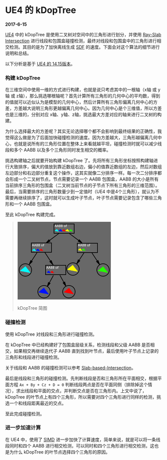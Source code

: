 # UE4 的 kDopTree

**2017-6-15**

[UE4][link1] 中的 kDopTree 是使用二叉树对空间中的三角形进行划分，并使用 [Ray-Slab Intersection][link2] 进行线段和包围盒碰撞检测，最终对线段和包围盒中的三角形进行相交检测。其目的是为了加快离线生成 [SDF][link3] 的速度。下面会对这个算法的细节进行说明和总结。

以下分析是基于 [UE4 的 14.15版本][link4]。 

### 构建 kDopTree

在三维空间中使用一维的方式进行构建，也就是说只考虑其中的一根轴（x轴 或 y轴 或 z轴），那么挑选哪根轴呢？首先计算所有三角形的几何中心的平均数，得到的值就可以近似认为是模型的几何中心，然后计算所有三角形偏离几何中心的方差，方差越大说明三角形更越偏离几何中心。因为几何中心是个三维值，所以方差也是三维的，分别对应 x轴、y轴、z轴，挑选最大方差对应的轴来进行二叉树的构建。

为什么选择最大的方差呢？其实无论选择哪个都不会影响到最终结果的正确性，我觉得这么做是为了后面加快碰撞检测的速度。因为方差越大，三角形越偏离几何中心，也就是说所有的三角形位置在整体上来看就越平坦，碰撞检测时就可以减少线段和多个 AABB 以及多个三角形同时发生相交的概率。

挑选构建轴之后就要开始构建 kDopTree 了。先将所有三角形坐标按照构建轴进行大致排序，偏大的值放到靠近数组右边，偏小的值靠近数组的左边，然后对数组左边部分和右边部分重复这个操作，这其实就像二分排序一样。每一次二分排序都会形成一个二叉树节点，节点需要记录一个 AABB 包围盒，AABB 的大小是所有当前排序三角形的包围盒（二叉树当前节点的子节点下所有三角形的三维范围）。最后，当需要排序的三角形数量少到一定值时（UE4 中是4个三角形），就认为不需要再继续排序了，这时就可以生成叶子节点，叶子节点需要记录包含了哪些三角形和一个 AABB 包围盒。

至此 kDopTree 构建完成。

> <img src='kDopTreeInUE4/1.jpg'>
> 
> kDopTree 简图

### 碰撞检测

使用 kDopTree 对线段和三角形进行碰撞检测。

在 kDopTree 中已经构建好了包围盒层级关系，检测线段和父级 AABB 是否相交，如果相交再继续迭代子 AABB 直到找到叶节点，最后使用叶子节点上记录的三角形和线段进行碰撞检测。

关于线段和 AABB 的碰撞检测可以参考 [Slab-based-Intersection][link5]。

最后是线段和三角形的碰撞检测。先判断线段是否和三角形所在平面相交，根据平面方程 `Ax + By + Cz + D = 0` 判断线段两点是否在平面同侧（排除掉这个情况），求出线段和平面的交点，并判断交点是否在三角形内。上文中说了，kDopTree 的叶节点上有四个三角形，所以需要对四个三角形进行同样的检测，挑选一个和线段距离最近的交点。

至此完成碰撞检测。

### 进一步加速计算

在 UE4 中，使用了 [SIMD][link6] 进一步加快了计算速度，简单来说，就是可以将一条线段同时和四个 AABB 进行相交检测，可以同时和四个三角形进行相交检测，这也是为什么 kDopTree 的叶节点选择四个三角形的原因。

[link1]: https://github.com/EpicGames/UnrealEngine
[link2]: http://www.cs.cornell.edu/courses/cs4620/2013fa/lectures/03raytracing1.pdf
[link3]: https://docs.unrealengine.com/latest/INT/Engine/Rendering/LightingAndShadows/DistanceFieldAmbientOcclusion/index.html#howdoesitwork?
[link4]: https://github.com/EpicGames/UnrealEngine/releases/tag/4.15.3-release
[link5]: Slab-based-Intersection.html
[link6]: https://en.wikipedia.org/wiki/SIMD